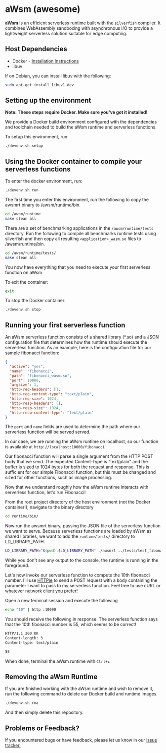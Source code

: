 # aWsm (awesome)

**aWsm** is an efficient serverless runtime built with the `silverfish` compiler. It combines WebAssembly sandboxing with asynchronous I/O to provide a lightweight serverless solution suitable for edge computing.

## Host Dependencies

- Docker - [Installation Instructions](https://docs.docker.com/install/)
- libuv

If on Debian, you can install libuv with the following:

```bash
sudo apt-get install libuv1-dev
```

## Setting up the environment

**Note: These steps require Docker. Make sure you've got it installed!**

We provide a Docker build environment configured with the dependencies and toolchain needed to build the aWsm runtime and serverless functions.

To setup this environment, run:

```bash
./devenv.sh setup
```

## Using the Docker container to compile your serverless functions

To enter the docker environment, run:

```bash
./devenv.sh run
```

The first time you enter this environment, run the following to copy the awsmrt binary to /awsm/runtime/bin.

```bash
cd /awsm/runtime
make clean all
```

There are a set of benchmarking applications in the `/awsm/runtime/tests` directory. Run the following to compile all benchmarks runtime tests using silverfish and then copy all resulting `<application>_wasm.so` files to /awsm/runtime/bin.

```bash
cd /awsm/runtime/tests/
make clean all
```

You now have everything that you need to execute your first serverless function on aWsm

To exit the container:

```bash
exit
```

To stop the Docker container:

```bash
./devenv.sh stop
```

## Running your first serverless function

An aWsm serverless function consists of a shared library (\*.so) and a JSON configuration file that determines how the runtime should execute the serverless function. As an example, here is the configuration file for our sample fibonacci function:

```json
{
  "active": "yes",
  "name": "fibonacci",
  "path": "fibonacci_wasm.so",
  "port": 10000,
  "argsize": 1,
  "http-req-headers": [],
  "http-req-content-type": "text/plain",
  "http-req-size": 1024,
  "http-resp-headers": [],
  "http-resp-size": 1024,
  "http-resp-content-type": "text/plain"
}
```

The `port` and `name` fields are used to determine the path where our serverless function will be served served.

In our case, we are running the aWsm runtime on localhost, so our function is available at `http://localhost:10000/fibonacci`

Our fibonacci function will parse a single argument from the HTTP POST body that we send. The expected Content-Type is "text/plain" and the buffer is sized to 1024 bytes for both the request and response. This is sufficient for our simple Fibonacci function, but this must be changed and sized for other functions, such as image processing.

Now that we understand roughly how the aWsm runtime interacts with serverless function, let's run Fibonacci!

From the root project directory of the host environment (not the Docker container!), navigate to the binary directory

```bash
cd runtime/bin/
```

Now run the awsmrt binary, passing the JSON file of the serverless function we want to serve. Because serverless functions are loaded by aWsm as shared libraries, we want to add the `runtime/tests/` directory to LD_LIBRARY_PATH.

```bash
LD_LIBRARY_PATH="$(pwd):$LD_LIBRARY_PATH" ./awsmrt ../tests/test_fibonacci.json
```

While you don't see any output to the console, the runtime is running in the foreground.

Let's now invoke our serverless function to compute the 10th fibonacci number. I'll use [HTTPie](https://httpie.org/) to send a POST request with a body containing the parameter I want to pass to my serverless function. Feel free to use cURL or whatever network client you prefer!

Open a new terminal session and execute the following

```bash
echo "10" | http :10000
```

You should receive the following in response. The serverless function says that the 10th fibonacci number is 55, which seems to be correct!

```bash
HTTP/1.1 200 OK
Content-length: 3
Content-type: text/plain

55
```

When done, terminal the aWsm runtime with `Ctrl+c`

## Removing the aWsm Runtime

If you are finished working with the aWsm runtime and wish to remove it, run the following command to delete our Docker build and runtime images.

```bash
./devenv.sh rma
```

And then simply delete this repository.

## Problems or Feedback?

If you encountered bugs or have feedback, please let us know in our [issue tracker.](https://github.com/phanikishoreg/awsm-Serverless-Framework/issues)
